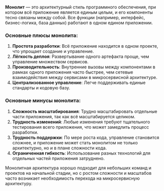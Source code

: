 **Монолит** — это архитектурный стиль программного обеспечения, при котором всё приложение является единым целым, и его компоненты тесно связаны между собой. Все функции (например, интерфейс, бизнес-логика, база данных) работают в одном едином приложении.

### Основные плюсы монолита:
1. **Простота разработки**: Всё приложение находится в одном проекте, что упрощает создание и управление.
2. **Лёгкость деплоя**: Развертывание одного артефакта проще, чем управление множеством сервисов.
3. **Производительность**: Внутренние вызовы между компонентами в рамках одного приложения часто быстрее, чем сетевые взаимодействия между сервисами в микросервисной архитектуре.
4. **Централизованное управление**: Легче поддерживать единые стандарты и кодовую базу.

### Основные минусы монолита:
1. **Сложность масштабирования**: Трудно масштабировать отдельные части приложения, так как всё масштабируется целиком.
2. **Трудность изменений**: Любые изменения требуют тщательного тестирования всего приложения, что может замедлить процесс разработки.
3. **Трудность поддержки**: По мере роста кода, управление становится сложнее, и приложение может стать монолитом не только архитектурно, но и в плане сложности кода.
4. **Ограниченная гибкость**: Использование разных технологий для отдельных частей приложения затруднено.

Монолитная архитектура хорошо подходит для небольших команд и проектов на начальной стадии, но с ростом сложности и масштабов часто возникает необходимость перехода на микросервисную архитектуру.